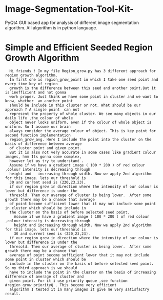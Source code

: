 # Image-Segmentation-Tool-Kit-
PyQt4 GUI based app for  analysis of different image segmentation algorithm. All algorithm is in python language.

# Simple and Efficient Seeded Region Growth Algorithm
      Hi friends ! In my file Region_grow.py has 3 different approach for region growth algorithm.
      In first one is region_grow_point in which I take one seed point and every time key of region
      growth is the difference between this seed and another point.But it is inefficient and not gonna 
      work proper. Just think we have some point in cluster and we want to know, whether  an another point
      should be include in this cluster or not. What should be our approach ? A single point  can not 
      represent the property of whole cluster. We see many objects in our daily life ,the colour of whole
      object never looks uniform, even if the colour of whole object is uniform. So I assume our brain 
      always consider the average colour of object. This is key point for second function implementation
      region_grow_avg. Here I include the point into the cluster on the basis of difference between average 
      of cluster point and given point.   
      But it is also not very accurate in some cases like gradient colour images, hmm Its gonna some complex,
      however let us try to understand . 
      Assume if we have a gradient image ( 100 * 200 ) of red colour ,colour intensity is decreasing through
      height and   increasing through width. Now we apply 2nd algorithm for this image. lets our threshold is 
      30 and current seed is (220,23,23).
      if our region grow in direction where the intensity of our colour is lower but difference is under the 
      thresold. Then our average of cluster is being lower.  After some growth there may be a chance that average
      of point become sufficient lower that it may not include some point in cluster which should be include in 
      the cluster on the basis of before selected seed point. 
        Assume if we have a gradient image ( 100 * 200 ) of red colour ,colour intensity is decreasing through 
        height and increasing through width. Now we apply 2nd algorithm for this image. lets our threshold is 
        30 and current seed is (220,23,23).
      if our region grow in direction where the intensity of our colour is lower but difference is under the 
      thresold. Then our average of cluster is being lower.  After some growth there may be a chance that 
      average of point become sufficient lower that it may not include some point in cluster which should be
      include in the cluster on the basis of before selected seed point.  So my third approach is we should 
      have to include the point in the cluster on the basis of increasing difference of average of cluster and
      given point. For it i use priority queue ,see function #region_grow_priorityQ . This become very efficient
      algorithm I tested it in many images it give me very satisfactry result.
      
      
    
